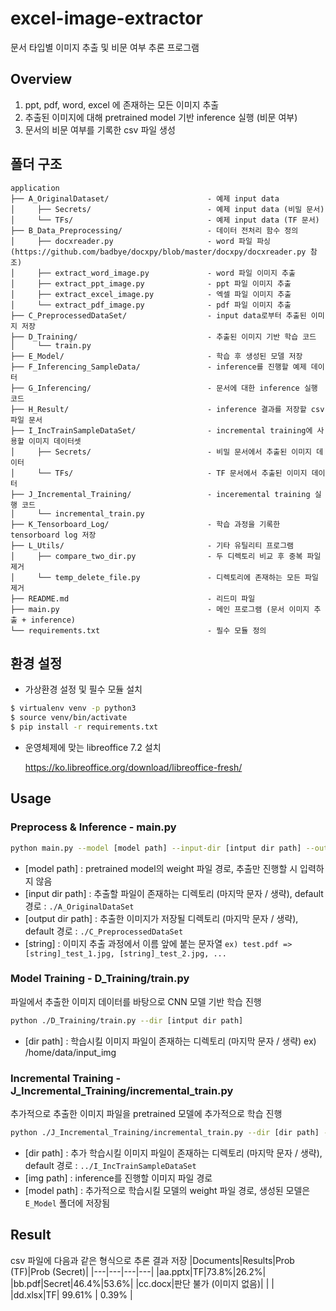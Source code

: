 # excel-image-extractor
문서 타입별 이미지 추출 및 비문 여부 추론 프로그램

## Overview
1. ppt, pdf, word, excel 에 존재하는 모든 이미지 추출
2. 추출된 이미지에 대해 pretrained model 기반 inference 실행 (비문 여부)
3. 문서의 비문 여부를 기록한 csv 파일 생성

## 폴더 구조
```
application
├── A_OriginalDataset/                      - 예제 input data
│     ├── Secrets/                          - 예제 input data (비밀 문서)
│     └── TFs/                              - 예제 input data (TF 문서)
├── B_Data_Preprocessing/                   - 데이터 전처리 함수 정의
│     ├── docxreader.py                     - word 파일 파싱 (https://github.com/badbye/docxpy/blob/master/docxpy/docxreader.py 참조)
│     ├── extract_word_image.py             - word 파일 이미지 추출
│     ├── extract_ppt_image.py              - ppt 파일 이미지 추출
│     ├── extract_excel_image.py            - 엑셀 파일 이미지 추출
│     └── extract_pdf_image.py              - pdf 파일 이미지 추출
├── C_PreprocessedDataSet/                  - input data로부터 추출된 이미지 저장
├── D_Training/                             - 추출된 이미지 기반 학습 코드
│     └── train.py                          
├── E_Model/                                - 학습 후 생성된 모델 저장
├── F_Inferencing_SampleData/               - inference를 진행할 예제 데이터
├── G_Inferencing/                          - 문서에 대한 inference 실행 코드
├── H_Result/                               - inference 결과를 저장할 csv 파일 문서
├── I_IncTrainSampleDataSet/                - incremental training에 사용할 이미지 데이터셋
│     ├── Secrets/                          - 비밀 문서에서 추출된 이미지 데이터
│     └── TFs/                              - TF 문서에서 추출된 이미지 데이터
├── J_Incremental_Training/                 - inceremental training 실행 코드
│     └── incremental_train.py               
├── K_Tensorboard_Log/                      - 학습 과정을 기록한 tensorboard log 저장 
├── L_Utils/                                - 기타 유틸리티 프로그램
│     ├── compare_two_dir.py                - 두 디렉토리 비교 후 중복 파일 제거
│     └── temp_delete_file.py               - 디렉토리에 존재하는 모든 파일 제거
├── README.md                               - 리드미 파일
├── main.py                                 - 메인 프로그램 (문서 이미지 추출 + inference)
└── requirements.txt                        - 필수 모듈 정의
```
## 환경 설정
* 가상환경 설정 및 필수 모듈 설치
```bash
$ virtualenv venv -p python3
$ source venv/bin/activate
$ pip install -r requirements.txt
```
* 운영체제에 맞는 libreoffice 7.2 설치

  https://ko.libreoffice.org/download/libreoffice-fresh/

## Usage

### Preprocess & Inference - main.py
```bash
python main.py --model [model path] --input-dir [intput dir path] --output-dir [output dir path] --label [string]
```
* [model path] : pretrained model의 weight 파일 경로, 추출만 진행할 시 입력하지 않음
* [input dir path] : 추출할 파일이 존재하는 디렉토리 (마지막 문자 / 생략), default 경로 : `./A_OriginalDataSet`
* [output dir path] : 추출한 이미지가 저장될 디렉토리 (마지막 문자 / 생략), default 경로 : `./C_PreprocessedDataSet`
* [string] : 이미지 추출 과정에서  이름 앞에 붙는 문자열 `ex) test.pdf => [string]_test_1.jpg, [string]_test_2.jpg, ...`

### Model Training - D_Training/train.py
파일에서 추출한 이미지 데이터를 바탕으로 CNN 모델 기반 학습 진행
```bash
python ./D_Training/train.py --dir [intput dir path]
```
* [dir path] : 학습시킬 이미지 파일이 존재하는 디렉토리 (마지막 문자 / 생략) ex) /home/data/input_img

### Incremental Training - J_Incremental_Training/incremental_train.py
추가적으로 추출한 이미지 파일을 pretrained 모델에 추가적으로 학습 진행 
```bash
python ./J_Incremental_Training/incremental_train.py --dir [dir path] --img [img path] --model [model path]
```
* [dir path] : 추가 학습시킬 이미지 파일이 존재하는 디렉토리 (마지막 문자 / 생략), default 경로 :  `../I_IncTrainSampleDataSet`
* [img path] : inference를 진행할 이미지 파일 경로
* [model path] : 추가적으로 학습시킬 모델의 weight 파일 경로, 생성된 모델은 `E_Model` 폴더에 저장됨

## Result
csv 파일에 다음과 같은 형식으로 추론 결과 저장
|Documents|Results|Prob (TF)|Prob (Secret)|
|---|---|---|---|
|aa.pptx|TF|73.8%|26.2%|
|bb.pdf|Secret|46.4%|53.6%|
|cc.docx|판단 불가 (이미지 없음)| | |
|dd.xlsx|TF| 99.61% | 0.39% |
